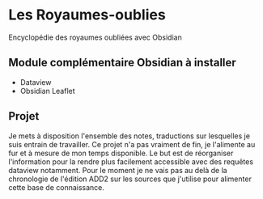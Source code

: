 # Les Royaumes-oublies
Encyclopédie des royaumes oubliées avec Obsidian

## Module complémentaire Obsidian à installer
- Dataview
- Obsidian Leaflet

## Projet 
Je mets à disposition l'ensemble des notes, traductions sur lesquelles je suis entrain de travailler. Ce projet n'a pas vraiment de fin, je l'alimente au fur et à mesure de mon temps disponible. 
Le but est de réorganiser l'information pour la rendre plus facilement accessible avec des requêtes dataview notamment.
Pour le moment je ne vais pas au delà de la chronologie de l'édition ADD2 sur les sources que j'utilise pour alimenter cette base de connaissance.

